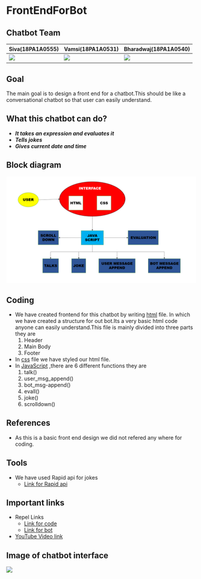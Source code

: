 # FrontEndForBot

## Chatbot Team
|**Siva(18PA1A0555)**|**Vamsi(18PA1A0531)**|**Bharadwaj(18PA1A0540)**|
|---|---|---|
![](http://learncodeonline.in/mascot.png)   |  ![](http://learncodeonline.in/mascot.png)|  ![](http://learncodeonline.in/mascot.png)  |

## Goal
The main goal is to design a front end for a chatbot.This should be like a conversational chatbot so that user can easily understand.

## What this chatbot can do?
- ***It takes an expression and evaluates it*** 
- ***Tells jokes***
- ***Gives current date and time***

## Block diagram
![](https://github.com/Vamsi-027/FrontEndForBot/blob/main/Images/blockDiagram.png)

## Coding
- We have created frontend for  this chatbot by writing  [html](https://github.com/Vamsi-027/FrontEndForBot/blob/main/index.html) file. In which we have created a structure for out bot.Its a very basic html code anyone can easily understand.This file is mainly divided into three parts they are 
    1. Header
    2. Main Body 
    3. Footer
- In [css](https://github.com/Vamsi-027/FrontEndForBot/blob/main/style.css) file we have styled our html file.
- In [JavaScript](https://github.com/Vamsi-027/FrontEndForBot/blob/main/script.js) ,there are 6 different functions they are
    1. talk()
    2. user_msg_append()
    3. bot_msg-append()
    4. evall()
    5. joke()
    6. scrolldown()
    

## References
- As this is a basic front end design we did not refered any where for coding.

## Tools
- We have used Rapid api for jokes
    - [Link for Rapid api](https://rapidapi.com/LemmoTresto/api/joke3)


## Important links
- Repel Links
    - [Link for code](https://repl.it/@VamsiCheruku/week2Final#script.js) 
    - [Link for bot](https://week2final.vamsicheruku.repl.co/)
- [YouTube Video link](https://youtu.be/1c2QZYy25vA)

## Image of chatbot interface
![](https://github.com/Vamsi-027/FrontEndForBot/blob/main/Images/chatbot_img.png)
